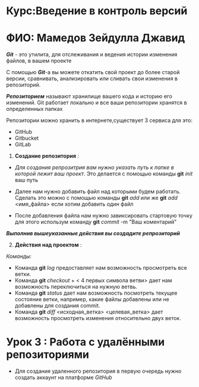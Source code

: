 # Курс:Введение в контроль версий
# ФИО: Мамедов Зейдулла Джавид

_**Git**_ - это утилита, для отслеживания и ведения истории изменения файлов, в вашем проекте

С помощью _**Git**_-a вы можете откатить свой проект до более старой версии, сравнивать, анализировать или сливать свои изменения в репозиторий.

_**Репозиторием**_ называют хранилище вашего кода и историю его изменений. Git работает локально и все ваши репозитории хранятся в определенных папках

Репозитории можно хранить в интернете,существует 3 сервиса для это:

* GitHub
* Gitbucket
* GitLab

1. **Создание репозитория** :

* _Для создания репрозитрия вам нужно указать путь к папке в которой лежит ваш проект_.
Это делается с помощью команды **git** *init* ваш путь

* Далее нам нужно добавить файл над которыми будем работать.
Сделать это можно с помощью команды **git** *add* или же **git** *add* <имя_файла> если хотим добавить _один_ файл
* После добавления файла нам нужно завиксировать стартовую точку для этого использум команду **git** _commit_ -m "Ваш коментарий"

_**Выполнив вышеуказанные действия вы создадите репрозиторий**_

2. **Действия над проектом** :

_Команды_:
* Команда **git** _log_  предоставляет нам возможность просмотреть все ветки.
* Команда **git** _checkout_ + < 4 первых символа ветви> дает нам возможность переключиться на нужную ветвь.
* Команда **git** _status_ дает нам возможность посмотреть текущее состояние ветки, например, какие файлы добавлены или не добавлены для создания commit.
* Команда **git** _diff_ <исходная_ветка> <целевая_ветка> дает возможность просмотреть изменения относительно двух веток.
# Урок 3 : Работа с удалёнными репозиториями

 * Для создания удаленного репозитория в первую очередь нужно создать аккаунт на платформе _GitHub_